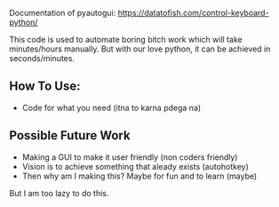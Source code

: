 Documentation of pyautogui: https://datatofish.com/control-keyboard-python/

This code is used to automate boring bitch work which will take minutes/hours manually. But with our love python, it can be achieved in seconds/minutes.

## How To Use:
- Code for what you need (itna to karna pdega na)

## Possible Future Work
- Making a GUI to make it user friendly (non coders friendly)
- Vision is to achieve something that aleady exists (autohotkey)
- Then why am I making this? Maybe for fun and to learn (maybe)

But I am too lazy to do this.
